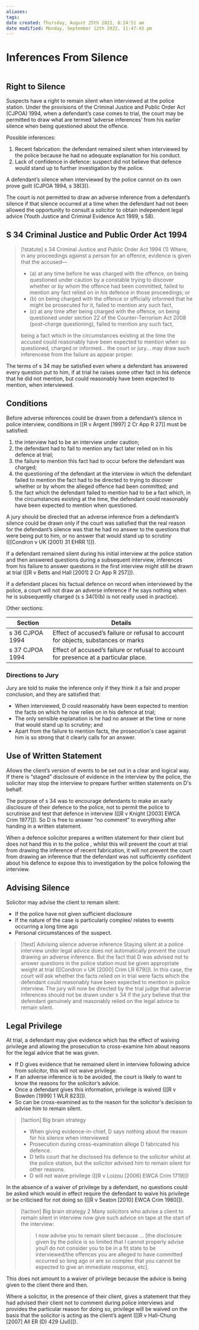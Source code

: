 ```yaml
---
aliases: 
tags: 
date created: Thursday, August 25th 2022, 8:24:51 am
date modified: Monday, September 12th 2022, 11:47:43 pm
---
```


# Inferences From Silence

```toc
```

## Right to Silence

Suspects have a right to remain silent when interviewed at the police station. Under the provisions of the Criminal Justice and Public Order Act (CJPOA) 1994, when a defendant’s case comes to trial, the court may be permitted to draw what are termed ‘adverse inferences’ from his earlier silence when being questioned about the offence.

Possible inferences:

1. Recent fabrication: the defendant remained silent when interviewed by the police because he had no adequate explanation for his conduct.
2. Lack of confidence in defence: suspect did not believe that defence would stand up to further investigation by the police.

A defendant’s silence when interviewed by the police cannot on its own prove guilt (CJPOA 1994, s 38(3)).

The court is not permitted to draw an adverse inference from a defendant’s silence if that silence occurred at a time when the defendant had not been allowed the opportunity to consult a solicitor to obtain independent legal advice (Youth Justice and Criminal Evidence Act 1999, s 58).

## S 34 Criminal Justice and Public Order Act 1994

> [!statute] s 34 Criminal Justice and Public Order Act 1994
> (1) Where, in any proceedings against a person for an offence, evidence is given that the accused—
> - (a) at any time before he was charged with the offence, on being questioned under caution by a constable trying to discover whether or by whom the offence had been committed, failed to mention any fact relied on in his defence in those proceedings; or
> - (b) on being charged with the offence or officially informed that he might be prosecuted for it, failed to mention any such fact,
> - (c) at any time after being charged with the offence, on being questioned under section 22 of the Counter-Terrorism Act 2008 (post-charge questioning), failed to mention any such fact,
> 
> being a fact which in the circumstances existing at the time the accused could reasonably have been expected to mention when so questioned, charged or informed... the court or jury... may draw such inferencese from the failure as appear proper. 

The terms of s 34 may be satisfied even where a defendant has answered every question put to him, if at trial he raises some other fact in his defence that he did not mention, but could reasonably have been expected to mention, when interviewed.

## Conditions

Before adverse inferences could be drawn from a defendant’s silence in police interview, conditions in [[R v Argent [1997] 2 Cr App R 27]] must be satisfied:

1. the interview had to be an interview under caution;
2. the defendant had to fail to mention any fact later relied on in his defence at trial;
3. the failure to mention this fact had to occur before the defendant was charged;
4. the questioning of the defendant at the interview in which the defendant failed to mention the fact had to be directed to trying to discover whether or by whom the alleged offence had been committed; and
5. the fact which the defendant failed to mention had to be a fact which, in the circumstances existing at the time, the defendant could reasonably have been expected to mention when questioned.

A jury should be directed that an adverse inference from a defendant’s silence could be drawn only if the court was satisfied that the real reason for the defendant’s silence was that he had no answer to the questions that were being put to him, or no answer that would stand up to scrutiny ([[Condron v UK (2001) 31 EHRR 1]]).

If a defendant remained silent during his initial interview at the police station and then answered questions during a subsequent interview, inferences from his failure to answer questions in the first interview might still be drawn at trial ([[R v Betts and Hall [2001] 2 Cr App R 257]]).

If a defendant places his factual defence on record when interviewed by the police, a court will not draw an adverse inference if he says nothing when he is subsequently charged (s s 34(1)(b) is not really used in practice).

Other sections:

| Section         | Details                                                                            |
| --------------- | ---------------------------------------------------------------------------------- |
| s 36 CJPOA 1994 | Effect of accused’s failure or refusal to account for objects, substances or marks |
| s 37 CJPOA 1994 | Effect of accused’s failure or refusal to account for presence at a particular place.                                                                                   |

### Directions to Jury

Jury are told to make the inference only if they think it a fair and proper conclusion, and they are satisfied that:

- When interviewed, D could reasonably have been expected to mention the facts on which he now relies on in his defence at trial;
- The only sensible explanation is he had no answer at the time or none that would stand up to scrutiny; and
- Apart from the failure to mention facts, the prosecution's case against him is so strong that it clearly calls for an answer.

## Use of Written Statement

Allows the client’s version of events to be set out in a clear and logical way. If there is “staged” disclosure of evidence in the interview by the police, the solicitor may stop the interview to prepare further written statements on D's behalf.

The purpose of s 34 was to encourage defendants to make an early disclosure of their defence to the police, not to permit the police to scrutinise and test that defence in interview ([[R v Knight [2003] EWCA Crim 1977]]). So D is free to answer “no comment” to everything after handing in a written statement.

When a defence solicitor prepares a written statement for their client but does not hand this in to the police , whilst this will prevent the court at trial from drawing the inference of recent fabrication, it will not prevent the court from drawing an inference that the defendant was not sufficiently confident about his defence to expose this to investigation by the police following the interview.

## Advising Silence

Solicitor may advise the client to remain silent:

- If the police have not given sufficient disclosure
- If the nature of the case is particularly complex/ relates to events occurring a long time ago
- Personal circumstances of the suspect.

> [!test] Advising silence adverse inference
> Staying silent at a police interview under legal advice does not automatically prevent the court drawing an adverse inference. But the fact that D was advised not to answer questions in the police station must be given appropriate weight at trial ([[Condron v UK [2000] Crim LR 679]]). In this case, the court will ask whether the facts relied on in trial were facts which the defendant could reasonably have been expected to mention in police interview. The jury will now be directed by the trial judge that adverse inferences should not be drawn under s 34 if the jury believe that the defendant genuinely and reasonably relied on the legal advice to remain silent.

## Legal Privilege

At trial, a defendant may give evidence which has the effect of waiving privilege and allowing the prosecution to cross-examine him about reasons for the legal advice that he was given.

- If D gives evidence that he remained silent in interview following advice from solicitor, this will not waive privilege.
- If an adverse inference is to be avoided, the court is likely to want to know the reasons for the solicitor’s advice.
- Once a defendant gives this information, privilege is waived ([[R v Bowden [1999] 1 WLR 823]]).
- So can be cross-examined as to the reason for the solicitor's decision to advise him to remain silent.

> [!action] Big brain strategy
> - When giving evidence-in-chief, D says nothing about the reason for his silence when interviewed
> - Prosecution during cross-examination allege D fabricated his defence. 
> - D tells court that he disclosed his defence to the solicitor whilst at the police station, but the solicitor advised him to remain silent for other reasons. 
> - D will not waive privilege ([[R v Loizou [2006] EWCA Crim 1719]])

In the absence of a waiver of privilege by a defendant, no questions could be asked which would in effect require the defendant to waive his privilege or be criticised for not doing so ([[R v Seaton [2010] EWCA Crim 1980]]).

> [!action] Big brain strategy 2
> Many solicitors who advise a client to remain silent in interview now give such advice on tape at the start of the interview:
> > I now advise you to remain silent because … [the disclosure given by the police is so limited that I cannot properly advise you/I do not consider you to be in a fit state to be interviewed/the offences you are alleged to have committed occurred so long ago or are so complex that you cannot be expected to give an immediate response, etc].

This does not amount to a waiver of privilege because the advice is being given to the client there and then.

Where a solicitor, in the presence of their client, gives a statement that they had advised their client not to comment during police interviews and provides the particular reason for doing so, privilege will be waived on the basis that the solicitor is acting as the client’s agent ([[R v Hall-Chung [2007] All ER (D) 429 (Jul)]]).
